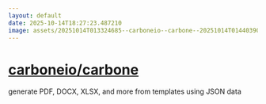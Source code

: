 ```yaml
---
layout: default
date: 2025-10-14T18:27:23.487210
image: assets/20251014T013324685--carboneio--carbone--20251014T014403907--cropped.png
---
```


# [carboneio/carbone](https://github.com/carboneio/carbone)

generate PDF, DOCX, XLSX, and more from templates using JSON data
